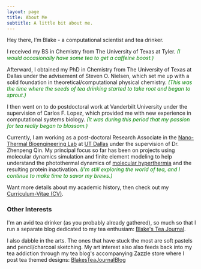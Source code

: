 ```yaml
---
layout: page
title: About Me
subtitle: A little bit about me.  
---
```


Hey there, I’m Blake - a computational scientist and tea drinker.

I received my BS in Chemistry from The University of Texas at Tyler. <span style="color:green">*(I would occasionally have some tea to get a caffeine boost.)*</span>

Afterward, I obtained my PhD in Chemistry from The University of Texas at Dallas under the advisement of Steven O. Nielsen, which set me up with a solid foundation in theoretical/computational physical chemistry. <span style="color:green"> *(This was the time where the seeds of tea drinking started to take root and began to sprout.)*</span>

I then went on to do postdoctoral work at Vanderbilt University under the supervision of Carlos F. Lopez, which provided me with new experience in computational systems biology. <span style="color:green"> *(It was during this period that my passion for tea really began to blossom.)*</span>

 Currently, I am working as a post-doctoral Research Associate in the [Nano-Thermal Bioengineering Lab](https://openwetware.org/wiki/Qin) at [UT Dallas](https://www.utdallas.edu/) under the supervision of Dr. Zhenpeng Qin. My principal focus so far has been on projects using molecular dynamics simulation and finite element modeling to help understand the photothermal dynamics of [molecular hyperthermia](https://onlinelibrary.wiley.com/doi/abs/10.1002/smll.201700841) and the resulting protein inactivation. <span style="color:green"> *(I'm still exploring the world of tea, and I continue to make time to savor my brews.)*</span>

Want more details about my academic history, then check out my [Curriculum-Vitae (CV)](https://drive.google.com/file/d/1ho-T9pX_E52hr6Z-xWw8n2HFYGoYO9we/view?usp=sharing).

### Other Interests

I'm an avid tea drinker (as you probably already gathered), so much so that I run a separate blog dedicated to my tea enthusiam: [Blake's Tea Journal](https://blakesteajournal.blog).

I also dabble in the arts. The ones that have stuck the most are soft pastels and pencil/charcoal sketching. My art interest also also feeds back into my tea addiction through my tea blog's accompanying Zazzle store where I post tea themed designs: <a href="https://www.zazzle.com/store/blakesteajournalblog?rf=238578075608592982&tc=PersonalSite" rel="nofollow">BlakesTeaJournalBlog</a>
